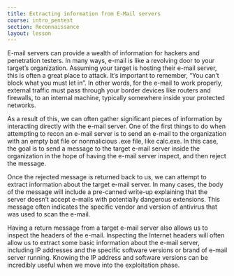 ```yaml
---
title: Extracting information from E-Mail servers
course: intro_pentest
section: Reconnaissance
layout: lesson
---
```


E-mail servers can provide a wealth of information for hackers and penetration testers. In many ways, e-mail is like a revolving door to your target’s organization. Assuming your target is hosting their e-mail server, this is often a great place to attack. It’s important to remember, “You can’t block what you must let in”. In other words, for the e-mail to work properly, external traffic must pass through your border devices like routers and firewalls, to an internal machine, typically somewhere inside your protected networks.

As a result of this, we can often gather significant pieces of information by interacting directly with the e-mail server. One of the first things to do when attempting to recon an e-mail server is to send an e-mail to the organization with an empty bat file or nonmalicious .exe file, like calc.exe. In this case, the goal is to send a message to the target e-mail server inside the organization in the hope of having the e-mail server inspect, and then reject the message.

Once the rejected message is returned back to us, we can attempt to extract information about the target e-mail server. In many cases, the body of the message will include a pre-canned write-up explaining that the server doesn’t accept e-mails with potentially dangerous extensions. This message often indicates the specific vendor and version of antivirus that was used to scan the e-mail.

Having a return message from a target e-mail server also allows us to inspect the headers of the e-mail. Inspecting the Internet headers will often allow us to extract some basic information about the e-mail server, including IP addresses and the specific software versions or brand of e-mail server running. Knowing the IP address and software versions can be incredibly useful when we move into the exploitation phase.
